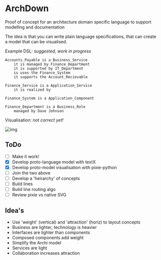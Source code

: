 # ArchDown
Proof of concept for an architecture domain specific language to support modelling and documentation

The idea is that you can write plain language specifications, that can create a model that can be visualised.

Example DSL: _suggested, work in progress_
```
Accounts_Payable is a Business_Service
    it is managed by Finance_Department
    it is supported by IT_Department
    is uses the Finance_System
    it supports the Account_Recievable 

Finance_Service is a Application_Service
    it is realized by 

Finance_System is a Application_Component

Finance_Department is a Business_Role
    managed by Dave Johnson

```

Visualisation: _not correct yet!_

![img](example_ArchiShape_application)
## ToDo
- [ ] Make it work!
- [x] Develop proto-language model with textX
- [x] Develop proto-model visualisation with pixie-python
- [ ] Join the two above
- [ ] Develop a 'heirarchy' of concepts
- [ ] Build lines
- [ ] Build line routing algo
- [ ] Review pixie vs native SVG

## Idea's
- Use 'weight' (vertical) and 'attraction' (horiz) to layout concepts
- Business are lighter, technology is heavier
- Interfaces are lighter than components
- Composed components add weight
- Simplify the Archi model
- Services are light
- Collaboration increases attraction 

